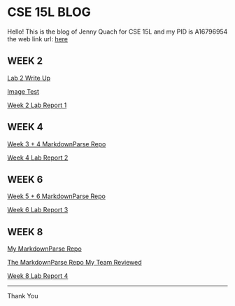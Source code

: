 # CSE 15L BLOG
Hello! This is the blog of Jenny Quach for CSE 15L and my PID is A16796954
the web link url: [here](https://hoatuyet423.github.io/cse15l-lab-reports/)


## WEEK 2

[Lab 2 Write Up](https://hoatuyet423.github.io/cse15l-lab-reports/week2-writeup/jennyfile.html)

[Image Test](https://hoatuyet423.github.io/cse15l-lab-reports/week2-writeup/image-test.html)

[Week 2 Lab Report 1](https://hoatuyet423.github.io/cse15l-lab-reports/week2-labreport1/tutorial.html)

## WEEK 4

[Week 3 + 4 MarkdownParse Repo](https://github.com/hoatuyet423/markdown-parser.git)

[Week 4 Lab Report 2](https://hoatuyet423.github.io/cse15l-lab-reports/week4-labreport2/bug-report.html)

## WEEK 6

[Week 5 + 6 MarkdownParse Repo](https://github.com/hoatuyet423/lab5-repo.git)

[Week 6 Lab Report 3](https://hoatuyet423.github.io/cse15l-lab-reports/week6-labreport3/lab-report-3-week-6.html)

## WEEK 8

[My MarkdownParse Repo](https://github.com/hoatuyet423/lab5-repo.git)

[The MarkdownParse Repo My Team Reviewed](https://github.com/Barakar13/markdown-parser.git)

[Week 8 Lab Report 4](https://hoatuyet423.github.io/cse15l-lab-reports/week8-labreport4/week-8-lab-report-4.html)

--- 
Thank You
